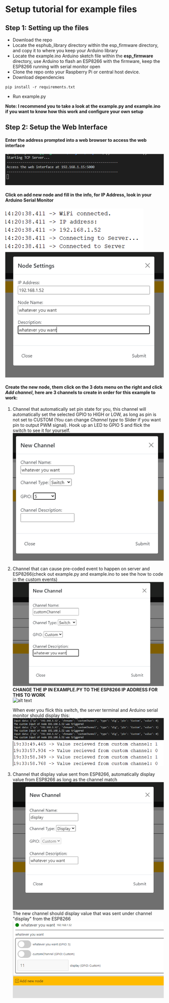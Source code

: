 # Setup tutorial for example files

## Step 1: Setting up the files
- Download the repo
- Locate the esphub_library directory within the esp_firmware directory, and copy it to where you keep your Arduino library
- Locate the example.ino Arduino sketch file within the **esp_firmware** directory, use Arduino to flash an ESP8266 with the firmware, keep the ESP8266 running with serial monitor open
- Clone the repo onto your Raspberry Pi or central host device.
- Download dependencies
```
pip install -r requirements.txt
```
- Run example.py

**Note: I recommend you to take a look at the example.py and example.ino if you want to know how this work and configure your own setup**

## Step 2: Setup the Web Interface
#### Enter the address prompted into a web browser to access the web interface
![alt text](https://github.com/NguyenQuang-10/ESPHub/blob/master/png/promptaddress.PNG)
#### Click on add new node and fill in the info, for IP Address, look in your Arduino Serial Monitor
![alt text](https://github.com/NguyenQuang-10/ESPHub/blob/master/png/ipfrommonitor.PNG)  
![alt text](https://github.com/NguyenQuang-10/ESPHub/blob/master/png/nodesettings.PNG)
#### Create the new node, them click on the 3 dots menu on the right and click *Add channel*, here are 3 channels to create in order for this example to work:  
1. Channel that automatically set pin state for you, this channel will automatically set the selected GPIO to HIGH or LOW, as long as pin is not set to CUSTOM  (You can change *Channel type* to Slider if you want pin to output PWM signal). Hook up an LED to GPIO 5 and flick the switch to see it for yourself.  
![alt text](https://github.com/NguyenQuang-10/ESPHub/blob/master/png/newchannel1.PNG)
2. Channel that can cause pre-coded event to happen on server and ESP8266(check out example.py and example.ino to see the how to code in the custom events)  
![alt text](https://github.com/NguyenQuang-10/ESPHub/blob/master/png/newchannel2.PNG)
**CHANGE THE IP IN EXAMPLE.PY TO THE ESP8266 IP ADDRESS FOR THIS TO WORK**  
![alt text](https://github.com/NguyenQuang-10/ESPHub/tree/master/png/nodeip.PNG)  

   When ever you flick this switch, the server terminal and Arduino serial monitor should display this:  
   ![alt text](https://github.com/NguyenQuang-10/ESPHub/blob/master/png/servercustom2.PNG)  
   ![alt text](https://github.com/NguyenQuang-10/ESPHub/blob/master/png/custommonitor.PNG)  

3. Channel that display value sent from ESP8266, automatically display value from ESP8266 as long as the channel match
![alt text](https://github.com/NguyenQuang-10/ESPHub/blob/master/png/newchannel3.PNG)  
The new channel should display value that was sent under channel "display" from the ESP8266  
![alt text](https://github.com/NguyenQuang-10/ESPHub/blob/master/png/channels.PNG)
